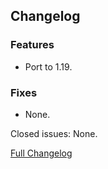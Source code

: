 ## Changelog

### Features

- Port to 1.19.

### Fixes

- None.

Closed issues: None.

[Full Changelog](https://github.com/JamCoreModding/JamLib/compare/0.0.5...0.0.6)

